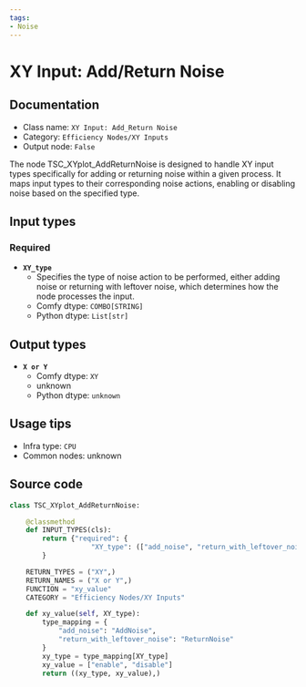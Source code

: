 ```yaml
---
tags:
- Noise
---
```


# XY Input: Add/Return Noise
## Documentation
- Class name: `XY Input: Add_Return Noise`
- Category: `Efficiency Nodes/XY Inputs`
- Output node: `False`

The node TSC_XYplot_AddReturnNoise is designed to handle XY input types specifically for adding or returning noise within a given process. It maps input types to their corresponding noise actions, enabling or disabling noise based on the specified type.
## Input types
### Required
- **`XY_type`**
    - Specifies the type of noise action to be performed, either adding noise or returning with leftover noise, which determines how the node processes the input.
    - Comfy dtype: `COMBO[STRING]`
    - Python dtype: `List[str]`
## Output types
- **`X or Y`**
    - Comfy dtype: `XY`
    - unknown
    - Python dtype: `unknown`
## Usage tips
- Infra type: `CPU`
- Common nodes: unknown


## Source code
```python
class TSC_XYplot_AddReturnNoise:

    @classmethod
    def INPUT_TYPES(cls):
        return {"required": {
                    "XY_type": (["add_noise", "return_with_leftover_noise"],)}
        }

    RETURN_TYPES = ("XY",)
    RETURN_NAMES = ("X or Y",)
    FUNCTION = "xy_value"
    CATEGORY = "Efficiency Nodes/XY Inputs"

    def xy_value(self, XY_type):
        type_mapping = {
            "add_noise": "AddNoise",
            "return_with_leftover_noise": "ReturnNoise"
        }
        xy_type = type_mapping[XY_type]
        xy_value = ["enable", "disable"]
        return ((xy_type, xy_value),)

```
